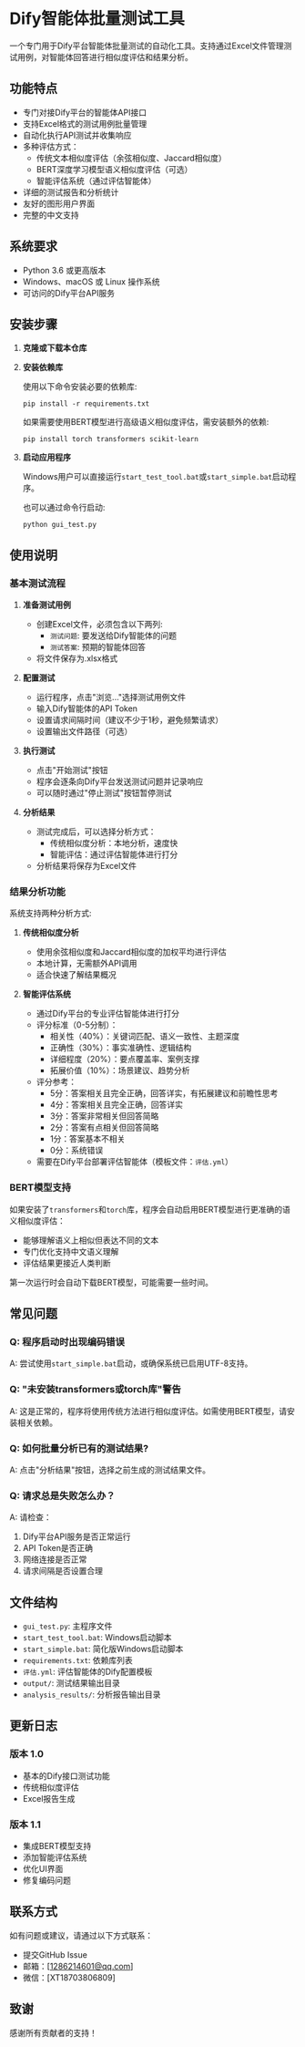 # Dify智能体批量测试工具

一个专门用于Dify平台智能体批量测试的自动化工具。支持通过Excel文件管理测试用例，对智能体回答进行相似度评估和结果分析。

## 功能特点

- 专门对接Dify平台的智能体API接口
- 支持Excel格式的测试用例批量管理
- 自动化执行API测试并收集响应
- 多种评估方式：
  - 传统文本相似度评估（余弦相似度、Jaccard相似度）
  - BERT深度学习模型语义相似度评估（可选）
  - 智能评估系统（通过评估智能体）
- 详细的测试报告和分析统计
- 友好的图形用户界面
- 完整的中文支持

## 系统要求

- Python 3.6 或更高版本
- Windows、macOS 或 Linux 操作系统
- 可访问的Dify平台API服务

## 安装步骤

1. **克隆或下载本仓库**

2. **安装依赖库**

   使用以下命令安装必要的依赖库:
   ```
   pip install -r requirements.txt
   ```

   如果需要使用BERT模型进行高级语义相似度评估，需安装额外的依赖:
   ```
   pip install torch transformers scikit-learn
   ```

3. **启动应用程序**

   Windows用户可以直接运行`start_test_tool.bat`或`start_simple.bat`启动程序。
   
   也可以通过命令行启动:
   ```
   python gui_test.py
   ```

## 使用说明

### 基本测试流程

1. **准备测试用例**
   - 创建Excel文件，必须包含以下两列:
     - `测试问题`: 要发送给Dify智能体的问题
     - `测试答案`: 预期的智能体回答
   - 将文件保存为.xlsx格式

2. **配置测试**
   - 运行程序，点击"浏览..."选择测试用例文件
   - 输入Dify智能体的API Token
   - 设置请求间隔时间（建议不少于1秒，避免频繁请求）
   - 设置输出文件路径（可选）

3. **执行测试**
   - 点击"开始测试"按钮
   - 程序会逐条向Dify平台发送测试问题并记录响应
   - 可以随时通过"停止测试"按钮暂停测试

4. **分析结果**
   - 测试完成后，可以选择分析方式：
     - 传统相似度分析：本地分析，速度快
     - 智能评估：通过评估智能体进行打分
   - 分析结果将保存为Excel文件

### 结果分析功能

系统支持两种分析方式:

1. **传统相似度分析**
   - 使用余弦相似度和Jaccard相似度的加权平均进行评估
   - 本地计算，无需额外API调用
   - 适合快速了解结果概况

2. **智能评估系统**
   - 通过Dify平台的专业评估智能体进行打分
   - 评分标准（0-5分制）：
     - 相关性（40%）：关键词匹配、语义一致性、主题深度
     - 正确性（30%）：事实准确性、逻辑结构
     - 详细程度（20%）：要点覆盖率、案例支撑
     - 拓展价值（10%）：场景建议、趋势分析
   - 评分参考：
     - 5分：答案相关且完全正确，回答详实，有拓展建议和前瞻性思考
     - 4分：答案相关且完全正确，回答详实
     - 3分：答案非常相关但回答简略
     - 2分：答案有点相关但回答简略
     - 1分：答案基本不相关
     - 0分：系统错误
   - 需要在Dify平台部署评估智能体（模板文件：`评估.yml`）

### BERT模型支持

如果安装了`transformers`和`torch`库，程序会自动启用BERT模型进行更准确的语义相似度评估：

- 能够理解语义上相似但表达不同的文本
- 专门优化支持中文语义理解
- 评估结果更接近人类判断

第一次运行时会自动下载BERT模型，可能需要一些时间。

## 常见问题

### Q: 程序启动时出现编码错误
A: 尝试使用`start_simple.bat`启动，或确保系统已启用UTF-8支持。

### Q: "未安装transformers或torch库"警告
A: 这是正常的，程序将使用传统方法进行相似度评估。如需使用BERT模型，请安装相关依赖。

### Q: 如何批量分析已有的测试结果?
A: 点击"分析结果"按钮，选择之前生成的测试结果文件。

### Q: 请求总是失败怎么办？
A: 请检查：
1. Dify平台API服务是否正常运行
2. API Token是否正确
3. 网络连接是否正常
4. 请求间隔是否设置合理

## 文件结构

- `gui_test.py`: 主程序文件
- `start_test_tool.bat`: Windows启动脚本
- `start_simple.bat`: 简化版Windows启动脚本
- `requirements.txt`: 依赖库列表
- `评估.yml`: 评估智能体的Dify配置模板
- `output/`: 测试结果输出目录
- `analysis_results/`: 分析报告输出目录

## 更新日志

### 版本 1.0
- 基本的Dify接口测试功能
- 传统相似度评估
- Excel报告生成

### 版本 1.1
- 集成BERT模型支持
- 添加智能评估系统
- 优化UI界面
- 修复编码问题

## 联系方式

如有问题或建议，请通过以下方式联系：

- 提交GitHub Issue
- 邮箱：[1286214601@qq.com]
- 微信：[XT18703806809]

## 致谢

感谢所有贡献者的支持！ 
